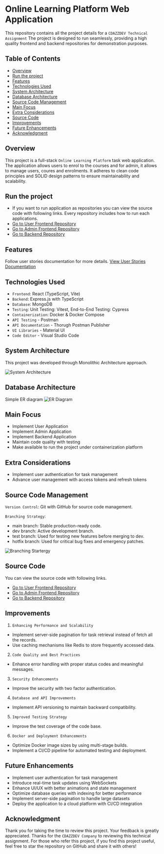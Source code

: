 # Online Learning Platform Web Application

This repository contains all the project details for a `CDAZZDEV Technical Assignment` The project is designed to run seamlessly, providing a high quality frontend and backend repositories for demonstration purposes.

## Table of Contents

- [Overview](#overview)
- [Run the project](#run-the-project)
- [Features](#features)
- [Technologies Used](#technologies-used)
- [System Architecture](#system-architecture)
- [Database Architecture](#database-architecture)
- [Source Code Management](#source-code-management)
- [Main Focus](#main-focus)
- [Extra Considerations](#extra-considerations)
- [Source Code](#source-code)
- [Improvements](#improvements)
- [Future Enhancements](#future-enhancements)
- [Acknowledgment](#acknowledgment)

## Overview

This project is a full-stack `Online Learning Platform` task web application. The application allows users to enrol to the courses and for admin, it allows to manage users, coures and enrolments. It adheres to clean code principles and SOLID design patterns to ensure maintainability and scalability.

## Run the project

- If you want to run application as repositories you can view the source code with following links. Every repository includes how to run each applications.
- [Go to User Frontend Repository](https://github.com/JeralSandeeptha/CDAZZDEV-Technical-Assessment-User-React-Frontend)
- [Go to Admin Frontend Repository](https://github.com/JeralSandeeptha/CDAZZDEV-Technical-Assessment-Admin-React-Frontend)
- [Go to Backend Repository](https://github.com/JeralSandeeptha/CDAZZDEV-Technical-Assessment-Nodejs-Backend)

## Features

Follow user stories documentation for more details. [View User Stories Documentation](https://docs.google.com/document/d/1yNVqoIllo876Jt4T9Y6gLWwth1n5UL7cIZdf6gEhqtk/edit?usp=sharing)

## Technologies Used

- `Frontend`: React (TypeScript, Vite)
- `Backend`: Express.js with TypeScript
- `Database`: MongoDB
- `Testing`: Unit Testing: Vitest, End-to-End Testing: Cypress
- `Containerization`: Docker & Docker Compose
- `API Testing` - Postman
- `API Documentation` - Thorugh Postman Publisher
- `UI Libraries` - Material UI
- `Code Editor` - Visual Studio Code

## System Architecture

This project was developed through Monolithic Architecture approach.

![System Architecture](https://res.cloudinary.com/dv9ax00l4/image/upload/v1740689618/arch1.jpeg_lmgmye.png)

## Database Architecture

Simple ER diagram
![ER Diagram](https://res.cloudinary.com/dv9ax00l4/image/upload/v1740752660/err_gvy9wp.png)

## Main Focus

- Implement User Application
- Implement Admin Application
- Implement Backend Application
- Maintain code quality with testing
- Make available to run the project under containerization platform

## Extra Considerations

- Implement user authentication for task management
- Advance user management with access tokens and refresh tokens

## Source Code Management

`Version Control`: Git with GitHub for source code management.

`Branching Strategy`: 
- main branch: Stable production-ready code.
- dev branch: Active development branch.
- test branch: Used for testing new features before merging to dev.
- hotfix branch: Used for critical bug fixes and emergency patches.

![Branching Startergy](https://res.cloudinary.com/dv9ax00l4/image/upload/v1740689988/bs1_ytpamp.png)

## Source Code

You can view the source code with following links.
- [Go to User Frontend Repository](https://github.com/JeralSandeeptha/CDAZZDEV-Technical-Assessment-User-React-Frontend)
- [Go to Admin Frontend Repository](https://github.com/JeralSandeeptha/CDAZZDEV-Technical-Assessment-Admin-React-Frontend)
- [Go to Backend Repository](https://github.com/JeralSandeeptha/CDAZZDEV-Technical-Assessment-Nodejs-Backend)

## Improvements

1. `Enhancing Performance and Scalability`
 - Implement server-side pagination for task retrieval instead of fetch all the records.
 - Use caching mechanisms like Redis to store frequently accessed data.

2. `Code Quality and Best Practices`
 - Enhance error handling with proper status codes and meaningful messages.

3. `Security Enhancements`
 - Improve the security with two factor authentication.

4. `Database and API Improvements`
 - Implement API versioning to maintain backward compatibility.

5. `Improved Testing Strategy`
 - Improve the test coverage of the code base.

6. `Docker and Deployment Enhancements`
 - Optimize Docker image sizes by using multi-stage builds.
 - Implement a CI/CD pipeline for automated testing and deployment.

## Future Enhancements

- Implement user authentication for task management
- Introduce real-time task updates using WebSockets
- Enhance UI/UX with better animations and state management
- Optimize database queries with indexing for better performance
- Implement server-side pagination to handle large datasets
- Deploy the application to a cloud platform with CI/CD integration

## Acknowledgment

Thank you for taking the time to review this project. Your feedback is greatly appreciated. Thanks for the `CDAZZDEV Company` to reviewing this technical assignment. For those who refer this project, if you find this project useful, feel free to star the repository on GitHub and share it with others! 
